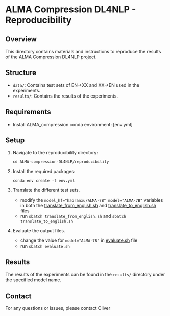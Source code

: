 # ALMA Compression DL4NLP - Reproducibility

## Overview
This directory contains materials and instructions to reproduce the results of the ALMA Compression DL4NLP project.

## Structure
- `data/`: Contains test sets of EN->XX and XX->EN used in the experiments.
- `results/`: Contains the results of the experiments.

## Requirements
- Install ALMA_compression conda environment: [env.yml]

## Setup
1. Navigate to the reproducibility directory:
    ```
    cd ALMA-compression-DL4NLP/reproducibility
    ```
2. Install the required packages:
    ```
    conda env create -f env.yml
    ```
3. Translate the different test sets.
    -  modify the `model_hf="haoranxu/ALMA-7B" model="ALMA-7B"` variables in both the [translate_from_english.sh]() and [translate_to_english.sh]() files
    - run `sbatch translate_from_english.sh` and `sbatch translate_to_english.sh`

4. Evaluate the output files.
    - change the value for `model="ALMA-7B"` in [evaluate.sh]() file
    - run `sbatch evaluate.sh`


## Results
The results of the experiments can be found in the `results/` directory under the specified model name.

## Contact
For any questions or issues, please contact Oliver
